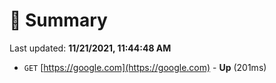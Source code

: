 # 📖 Summary
Last updated: **11/21/2021, 11:44:48 AM**

- `GET` [https://google.com](https://google.com) - **Up** (201ms)
